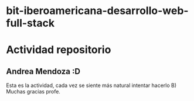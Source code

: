 # bit-iberoamericana-desarrollo-web-full-stack

# Actividad repositorio
## Andrea Mendoza :D 
Esta es la actividad, cada vez se siente más natural intentar hacerlo B)
Muchas gracias profe.
